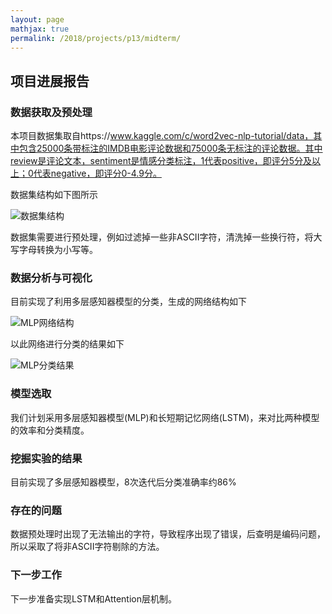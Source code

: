 ```yaml
---
layout: page
mathjax: true
permalink: /2018/projects/p13/midterm/
---
```


## 项目进展报告

### 数据获取及预处理

本项目数据集取自https://www.kaggle.com/c/word2vec-nlp-tutorial/data，其中包含25000条带标注的IMDB电影评论数据和75000条无标注的评论数据。其中review是评论文本，sentiment是情感分类标注，1代表positive，即评分5分及以上；0代表negative，即评分0-4.9分。

数据集结构如下图所示

![数据集结构](https://bitdm.github.io/2018/projects/p13/Dataset.png)

数据集需要进行预处理，例如过滤掉一些非ASCII字符，清洗掉一些换行符，将大写字母转换为小写等。

### 数据分析与可视化

目前实现了利用多层感知器模型的分类，生成的网络结构如下

![MLP网络结构](https://bitdm.github.io/2018/projects/p13/MLPStat.png)

以此网络进行分类的结果如下

![MLP分类结果](https://bitdm.github.io/2018/projects/p13/MLPIter.png)

### 模型选取

我们计划采用多层感知器模型(MLP)和长短期记忆网络(LSTM)，来对比两种模型的效率和分类精度。

### 挖掘实验的结果

目前实现了多层感知器模型，8次迭代后分类准确率约86%

### 存在的问题

数据预处理时出现了无法输出的字符，导致程序出现了错误，后查明是编码问题，所以采取了将非ASCII字符剔除的方法。

### 下一步工作

下一步准备实现LSTM和Attention层机制。
